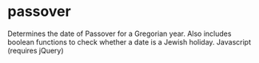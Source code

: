 passover
========

Determines the date of Passover for a Gregorian year. Also includes boolean functions to check whether a date is a Jewish holiday. Javascript (requires jQuery)
